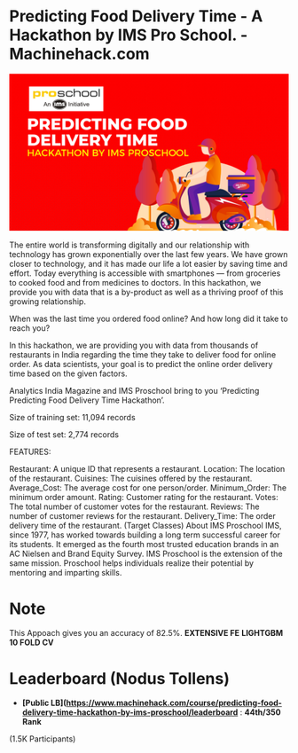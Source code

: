# Predicting Food Delivery Time - A Hackathon by IMS Pro School. - Machinehack.com

![title](img/fdt.jpg)


The entire world is transforming digitally and our relationship with technology has grown exponentially over the last few years. We have grown closer to technology, and it has made our life a lot easier by saving time and effort. Today everything is accessible with smartphones — from groceries to cooked food and from medicines to doctors. In this hackathon, we provide you with data that is a by-product as well as a thriving proof of this growing relationship. 

When was the last time you ordered food online? And how long did it take to reach you?

In this hackathon, we are providing you with data from thousands of restaurants in India regarding the time they take to deliver food for online order. As data scientists, your goal is to predict the online order delivery time based on the given factors.

Analytics India Magazine and IMS Proschool bring to you ‘Predicting Predicting Food Delivery Time Hackathon’.

Size of training set: 11,094 records

Size of test set: 2,774 records

FEATURES:

Restaurant: A unique ID that represents a restaurant.
Location: The location of the restaurant.
Cuisines: The cuisines offered by the restaurant.
Average_Cost: The average cost for one person/order.
Minimum_Order: The minimum order amount.
Rating: Customer rating for the restaurant.
Votes: The total number of customer votes for the restaurant.
Reviews: The number of customer reviews for the restaurant.
Delivery_Time: The order delivery time of the restaurant. (Target Classes) 
About IMS Proschool
IMS, since 1977, has worked towards building a long term successful career for its students. It emerged as the fourth most trusted education brands in an AC Nielsen and Brand Equity Survey. IMS Proschool is the extension of the same mission. Proschool helps individuals realize their potential by mentoring and imparting skills.


# Note

This Appoach gives you an accuracy of 82.5%.
**EXTENSIVE FE**
**LIGHTGBM**
**10 FOLD CV**

# Leaderboard (Nodus Tollens)

* **[Public LB](https://www.machinehack.com/course/predicting-food-delivery-time-hackathon-by-ims-proschool/leaderboard** : **44th/350 Rank**

(1.5K Participants)
